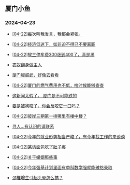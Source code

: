 ## 厦门小鱼 
### 2024-04-23

+ [[04-22]每次叫我发言，我都会紧张。](http://bbs.xmfish.com/read-htm-tid-18179852.html)

+ [[04-22]经济低迷下，如非迫不得已不要离职](http://bbs.xmfish.com/read-htm-tid-18180050.html)

+ [[04-22]软三停车费300涨到400了，真是黑](http://bbs.xmfish.com/read-htm-tid-18179995.html)

+ [农奴翻身做主人](http://bbs.xmfish.com/read-htm-tid-18179977.html)

+ [厦门舰威武，好像去看看](http://bbs.xmfish.com/read-htm-tid-18180044.html)

+ [[04-22]厦门的燃气费用也不低，啥时候能够查查](http://bbs.xmfish.com/read-htm-tid-18179917.html)

+ [这新闻太假了， 厦门是不可能跌的](http://bbs.xmfish.com/read-htm-tid-18180207.html)

+ [要是被狗咬了，你会反咬它一口吗？](http://bbs.xmfish.com/read-htm-tid-18179833.html)

+ [[04-22]彼岸三期第一排哪里有楼中楼？](http://bbs.xmfish.com/read-htm-tid-18180092.html)

+ [寻人…有认识的请联系](http://bbs.xmfish.com/read-htm-tid-18179912.html)

+ [[04-22]今年的就业形势相当严峻了，有今年找工作的来谈谈](http://bbs.xmfish.com/read-htm-tid-18180199.html)

+ [[04-22]某坊面包吃了肚子疼](http://bbs.xmfish.com/read-htm-tid-18179968.html)

+ [[04-22]关于婚姻那些事](http://bbs.xmfish.com/read-htm-tid-18180260.html)

+ [[04-22]今年强基计划里面有单科数学强就能破格录取](http://bbs.xmfish.com/read-htm-tid-18179986.html)

+ [颈椎增生引起头晕怎么搞？](http://bbs.xmfish.com/read-htm-tid-18180006.html)

